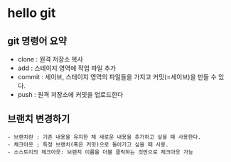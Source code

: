 # hello git

## git 명령어 요약

 - clone : 원격 저장소 복사
 - add : 스테이지 영역에 작업 파일 추가
 - commit : 세이브, 스테이지 영역의 파일들을 가지고 커밋(=세이브)을 만들 수 있다.
 - push : 원격 저장소에 커밋을 업로드한다

## 브랜치 변경하기
    - 브랜치란 : 기존 내용을 유지한 체 새로운 내용을 추가하고 싶을 때 사용한다.
    - 체크아웃 ; 특정 브랜치(혹은 커밋)으로 돌아가고 싶을 때 사용.
    - 소스트리의 체크아웃: 브랜치 이름을 더블 클릭하는 것만으로 체크아웃 가능
    
    